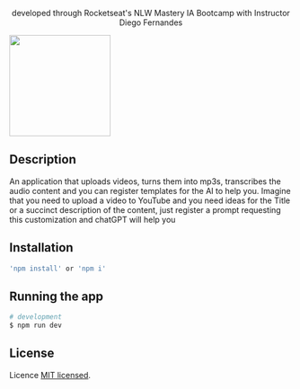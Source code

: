 <p align="center">
  developed through Rocketseat's NLW Mastery IA Bootcamp with Instructor Diego Fernandes
</p>

<img src='https://drive.google.com/file/d/1V0dHvnYLvc0wL1lVrcQbsuAulJKokpDF/view?usp=sharing' width=180/>

<p align="center"></p>
<p align="center">

</p>
  <!--[![Backers on Open Collective](https://opencollective.com/nest/backers/badge.svg)](https://opencollective.com/nest#backer)
  [![Sponsors on Open Collective](https://opencollective.com/nest/sponsors/badge.svg)](https://opencollective.com/nest#sponsor)-->

## Description

An application that uploads videos, turns them into mp3s, transcribes the audio content and you can register templates for the AI to help you. Imagine that you need to upload a video to YouTube and you need ideas for the Title or a succinct description of the content, just register a prompt requesting this customization and chatGPT will help you

## Installation

```bash
'npm install' or 'npm i'


```

## Running the app

```bash
# development
$ npm run dev

```
## License

Licence [MIT licensed](LICENSE).
